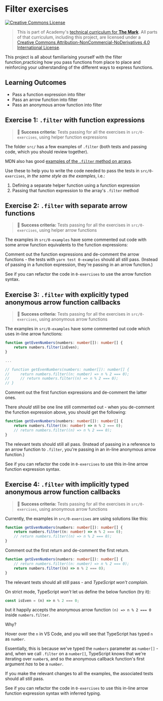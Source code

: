 # Filter exercises

<a rel="license" href="http://creativecommons.org/licenses/by-nc-nd/4.0/"><img alt="Creative Commons License" style="border-width:0" src="https://i.creativecommons.org/l/by-nc-nd/4.0/88x31.png" /></a>

> This is part of Academy's [technical curriculum for **The Mark**](https://github.com/WeAreAcademy/curriculum-mark). All parts of that curriculum, including this project, are licensed under a <a rel="license" href="http://creativecommons.org/licenses/by-nc-nd/4.0/">Creative Commons Attribution-NonCommercial-NoDerivatives 4.0 International License</a>.

This project is all about familiarising yourself with the filter function,practicing how you pass functions from place to place and reinforcing your udnerstanding of the different ways to express functions.

## Learning Outcomes

- Pass a function expression into filter
- Pass an arrow function into filter
- Pass an anonymous arrow function into filter

## Exercise 1: `.filter` with function expressions

> 🎯 **Success criteria:** Tests passing for all the exercises in `src/0-exercises`, using helper function expressions

The folder `src/` has a few examples of `.filter` (both tests and passing code, which you should review together).

MDN also has good [examples of the `.filter` method on arrays](https://developer.mozilla.org/en-US/docs/Web/JavaScript/Reference/Global_Objects/Array/filter).

Use these to help you to write the code needed to pass the tests in `src/0-exercises`, _in the same style as the examples_, i.e.:

1. Defining a separate helper function using a function expression
2. Passing that function expression to the array's `.filter` method

## Exercise 2: `.filter` with separate arrow functions

> 🎯 **Success criteria:** Tests passing for all the exercises in `src/0-exercises`, using helper arrow functions

The examples in `src/0-examples` have some commented out code with some arrow function equivalents to the function expressions:

Comment out the function expressions and de-comment the arrow functions - the tests with `yarn test 0-examples` should all still pass. (Instead of passing in a function expression, they're passing in an arrow function.)

See if you can refactor the code in `0-exercises` to use the arrow function syntax.

## Exercise 3: `.filter` with explicitly typed anonymous arrow function callbacks

> 🎯 **Success criteria:** Tests passing for all the exercises in `src/0-exercises`, using anonymous arrow functions

The examples in `src/0-examples` have some commented out code which uses in-line arrow functions:

```ts
function getEvenNumbers(numbers: number[]): number[] {
    return numbers.filter(isEven);
}

...

// function getEvenNumbers(numbers: number[]): number[] {
//     return numbers.filter((n: number) => n % 2 === 0);
//     // return numbers.filter((n) => n % 2 === 0);
// }
```

Comment out the first function expressions and de-comment the latter ones.

There _should_ still be one line still commented out - when you de-comment the function expression above, you should get the following:

```ts
function getEvenNumbers(numbers: number[]): number[] {
    return numbers.filter((n: number) => n % 2 === 0);
    // return numbers.filter((n) => n % 2 === 0);
}
```

The relevant tests should still all pass. (Instead of passing in a reference to an arrow function to `.filter`, you're passing in an in-line anonymous arrow function.)

See if you can refactor the code in `0-exercises` to use this in-line arrow function expression syntax.

## Exercise 4: `.filter` with implicitly typed anonymous arrow function callbacks

> 🎯 **Success criteria:** Tests passing for all the exercises in `src/0-exercises`, using anonymous arrow functions

Currently, the examples in `src/0-exercises` are using solutions like this:

```ts
function getEvenNumbers(numbers: number[]): number[] {
    return numbers.filter((n: number) => n % 2 === 0);
    // return numbers.filter((n) => n % 2 === 0);
}
```

Comment out the first return and de-comment the first return.

```ts
function getEvenNumbers(numbers: number[]): number[] {
    // return numbers.filter((n: number) => n % 2 === 0);
    return numbers.filter((n) => n % 2 === 0);
}
```

The relevant tests should all still pass - and _TypeScript won't complain_.

On strict mode, TypeScript _won't_ let us define the below function (try it):

```ts
const isEven = (n) => n % 2 === 0;
```

but it happily accepts the anonymous arrow function `(n) => n % 2 === 0` inside `numbers.filter`.

Why?

Hover over the `n` in VS Code, and you will see that TypeScript has typed `n` as `number`.

Essentially, this is because we've typed the `numbers` parameter as `number[]` - and, when we call `.filter` on a `number[]`, TypeScript knows that we're iterating over `number`s, and so the anonymous callback function's first argument _has_ to be a `number`.

If you make the relevant changes to all the examples, the associated tests should all still pass.

See if you can refactor the code in `0-exercises` to use this in-line arrow function expression syntax with inferred typing.